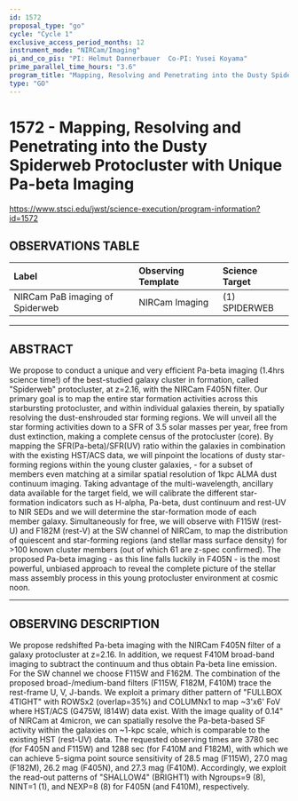 ```yaml
---
id: 1572
proposal_type: "go"
cycle: "Cycle 1"
exclusive_access_period_months: 12
instrument_mode: "NIRCam/Imaging"
pi_and_co_pis: "PI: Helmut Dannerbauer  Co-PI: Yusei Koyama"
prime_parallel_time_hours: "3.6"
program_title: "Mapping, Resolving and Penetrating into the Dusty Spiderweb Protocluster with Unique Pa-beta Imaging"
type: "GO"
---
```

# 1572 - Mapping, Resolving and Penetrating into the Dusty Spiderweb Protocluster with Unique Pa-beta Imaging
https://www.stsci.edu/jwst/science-execution/program-information?id=1572
## OBSERVATIONS TABLE
| Label                      | Observing Template | Science Target |
| :------------------------- | :----------------- | :------------- |
| NIRCam PaB imaging of Spiderweb | NIRCam Imaging     | (1) SPIDERWEB  |

---

## ABSTRACT

We propose to conduct a unique and very efficient Pa-beta imaging (1.4hrs science time!) of the best-studied galaxy cluster in formation, called "Spiderweb" protocluster, at z=2.16, with the NIRCam F405N filter. Our primary goal is to map the entire star formation activities across this starbursting protocluster, and within individual galaxies therein, by spatially resolving the dust-enshrouded star forming regions. We will unveil all the star forming activities down to a SFR of 3.5 solar masses per year, free from dust extinction, making a complete census of the protocluster (core). By mapping the SFR(Pa-beta)/SFR(UV) ratio within the galaxies in combination with the existing HST/ACS data, we will pinpoint the locations of dusty star-forming regions within the young cluster galaxies, - for a subset of members even matching at a similar spatial resolution of 1kpc ALMA dust continuum imaging. Taking advantage of the multi-wavelength, ancillary data available for the target field, we will calibrate the different star-formation indicators such as H-alpha, Pa-beta, dust continuum and rest-UV to NIR SEDs and we will determine the star-formation mode of each member galaxy. Simultaneously for free, we will observe with F115W (rest-U) and F182M (rest-V) at the SW channel of NIRCam, to map the distribution of quiescent and star-forming regions (and stellar mass surface density) for >100 known cluster members (out of which 61 are z-spec confirmed). The proposed Pa-beta imaging - as this line falls luckily in F405N - is the most powerful, unbiased approach to reveal the complete picture of the stellar mass assembly process in this young protocluster environment at cosmic noon.

---

## OBSERVING DESCRIPTION

We propose redshifted Pa-beta imaging with the NIRCam F405N filter of a galaxy protocluster at z=2.16. In addition, we request F410M broad-band imaging to subtract the continuum and thus obtain Pa-beta line emission. For the SW channel we choose F115W and F162M. The combination of the proposed broad-/medium-band filters (F115W, F182M, F410M) trace the rest-frame U, V, J-bands. We exploit a primary dither pattern of "FULLBOX 4TIGHT" with ROWSx2 (overlap=35%) and COLUMNx1 to map ~3'x6' FoV where HST/ACS (G475W, I814W) data exist. With the image quality of 0.14" of NIRCam at 4micron, we can spatially resolve the Pa-beta-based SF activity within the galaxies on ~1-kpc scale, which is comparable to the existing HST (rest-UV) data. The requested observing times are 3780 sec (for F405N and F115W) and 1288 sec (for F410M and F182M), with which we can achieve 5-sigma point source sensitivity of 28.5 mag (F115W), 27.0 mag (F182M), 26.2 mag (F405N), and 27.3 mag (F410M). Accordingly, we exploit the read-out patterns of "SHALLOW4" (BRIGHT1) with Ngroups=9 (8), NINT=1 (1), and NEXP=8 (8) for F405N (and F410M), respectively.